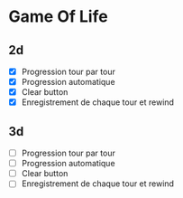 # Game Of Life 
## 2d
- [x] Progression tour par tour
- [x] Progression automatique
- [x] Clear button
- [x] Enregistrement de chaque tour et rewind
## 3d
- [ ] Progression tour par tour
- [ ] Progression automatique
- [ ] Clear button
- [ ] Enregistrement de chaque tour et rewind